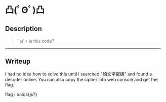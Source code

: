 # 凸(ﾟΘﾟ)凸
## Description
> ﾟωﾟﾉ is this code?
---
## Writeup
I had no idea how to solve this until I searched "顏文字密碼" and found a decoder online.
You can also copy the cipher into web console and get the flag.

flag : balqs{js?}